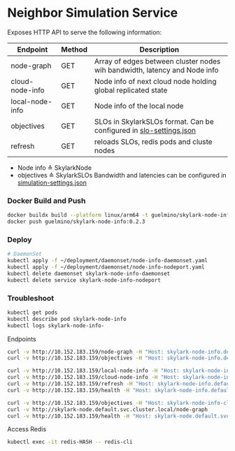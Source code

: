# Neighbor Simulation Service
Exposes HTTP API to serve the following information:

| Endpoint        | Method | Description                                                                                      |
|-----------------|--------|--------------------------------------------------------------------------------------------------|
| node-graph      | GET    | Array of edges between cluster nodes wih bandwidth, latency and Node info                        | 
| cloud-node-info | GET    | Node info of next cloud node holding global replicated state                                     |
| local-node-info | GET    | Node info of the local node                                                                      |
| objectives      | GET    | SLOs in SkylarkSLOs format. Can be configured in [slo-settings.json](settings/slo-settings.json) |
| refresh         | GET    | reloads SLOs, redis pods and cluste nodes                                                        |

- Node info ≙ SkylarkNode
- objectives ≙ SkylarkSLOs
Bandwidth and latencies can be configured in [simulation-settings.json](settings/simulation-settings.json)
### Docker Build and Push
```bash
docker buildx build --platform linux/arm64 -t guelmino/skylark-node-info:0.2.3 . --no-cache
docker push guelmino/skylark-node-info:0.2.3
```
### Deploy
```bash
# DaemonSet
kubectl apply -f ~/deployment/daemonset/node-info-daemonset.yaml
kubectl apply -f ~/deployment/daemonset/node-info-nodeport.yaml
kubectl delete daemonset skylark-node-info-daemonset
kubectl delete service skylark-node-info-nodeport
```
### Troubleshoot
```bash
kubectl get pods
kubectl describe pod skylark-node-info
kubectl logs skylark-node-info-
```

Endpoints
```bash
curl -v http://10.152.183.159/node-graph -H "Host: skylark-node-info.default.svc.cluster.local"
curl -v http://10.152.183.159/objectives -H "Host: skylark-node-info.default.svc.cluster.local"

curl -v http://10.152.183.159/local-node-info -H "Host: skylark-node-info.default.svc.cluster.local"
curl -v http://10.152.183.159/cloud-node-info -H "Host: skylark-node-info.default.svc.cluster.local"
curl -v http://10.152.183.159/refresh -H "Host: skylark-node-info.default.svc.cluster.local"
curl -v http://10.152.183.159/health -H "Host: skylark-node-info.default.svc.cluster.local"

curl -v http://10.152.183.159/objectives -H "Host: skylark-node-info-cluster-ip.default.svc.cluster.local"
curl -v http://skylark-node.default.svc.cluster.local/node-graph
curl -v http://10.152.183.159/health -H "Host: skylark-node.default.svc.cluster.local"
```

Access Redis
```bash
kubectl exec -it redis-HASH -- redis-cli
```